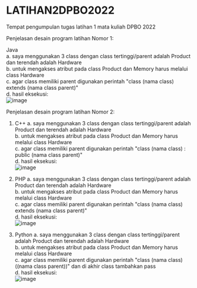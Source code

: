 # LATIHAN2DPBO2022
Tempat pengumpulan tugas latihan 1 mata kuliah DPBO 2022

Penjelasan desain program latihan Nomor 1:

Java\
a. saya menggunakan 3 class dengan class tertinggi/parent adalah Product dan terendah adalah Hardware\
b. untuk mengakses atribut pada class Product dan Memory harus melalui class Hardware\
c. agar class memiliki parent digunakan perintah "class (nama class) extends (nama class parent)"\
d. hasil eksekusi:\
![image](https://user-images.githubusercontent.com/99600360/154853273-7c7d5ba2-3c0d-46ab-9782-70f9aa67085e.png)

Penjelasan desain program latihan Nomor 2:
1. C++
  a. saya menggunakan 3 class dengan class tertinggi/parent adalah Product dan terendah adalah Hardware\
  b. untuk mengakses atribut pada class Product dan Memory harus melalui class Hardware\
  c. agar class memiliki parent digunakan perintah "class (nama class) : public (nama class parent)"\
  d. hasil eksekusi:\
  ![image](https://user-images.githubusercontent.com/99600360/154853692-ece477c1-ebef-40e8-9e49-61fc7ddd6470.png)

2. PHP
  a. saya menggunakan 3 class dengan class tertinggi/parent adalah Product dan terendah adalah Hardware\
  b. untuk mengakses atribut pada class Product dan Memory harus melalui class Hardware\
  c. agar class memiliki parent digunakan perintah "class (nama class) extends (nama class parent)"\
  d. hasil eksekusi:\
  ![image](https://user-images.githubusercontent.com/99600360/154853744-9464f264-1560-48a0-aa83-6901fb79a77e.png)

3. Python
  a. saya menggunakan 3 class dengan class tertinggi/parent adalah Product dan terendah adalah Hardware\
  b. untuk mengakses atribut pada class Product dan Memory harus melalui class Hardware\
  c. agar class memiliki parent digunakan perintah "class (nama class)((nama class parent))" dan di akhir class tambahkan pass\
  d. hasil eksekusi:\
  ![image](https://user-images.githubusercontent.com/99600360/154853812-bd1faf02-a960-411b-b079-8fe2a0380d52.png)

